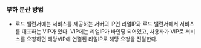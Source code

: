 ### 부하 분산 방법

- 로드 밸런서에는 서비스를 제공하는 서버의 IP인 리얼IP와 로드 밸런서에서 서비스를 대표하는 VIP가 있다.
  VIP에는 리얼IP가 바인딩 되어있고, 사용자가 VIP로 서비스를 요청하면 해당VIP에 연결된 리얼IP로 해당 요청을 전달한다.
